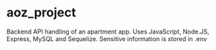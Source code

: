 # aoz_project

Backend API handling of an apartment app. Uses JavaScript, Node.JS, Express, MySQL and Sequelize.
Sensitive information is stored in .env

